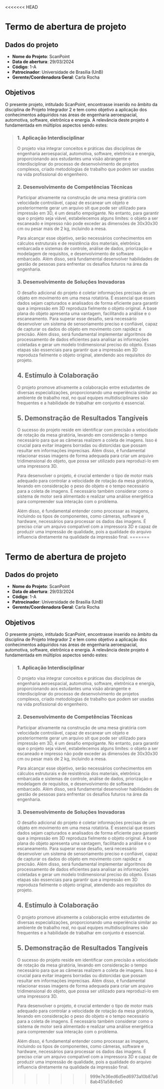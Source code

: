 <<<<<<< HEAD
# Termo de abertura de projeto

## Dados do projeto 

- **Nome do Projeto**: ScanPoint
- **Data de abertura**: 29/03/2024
- **Código**: 1-A
- **Patrocinador**: Universidade de Brasília (UnB) 
- **Gerente/Coordenadora Geral**: Carla Rocha 

## Objetivos 

O presente projeto, intitulado ScanPoint, encontrasse inserido no âmbito da disciplina de Projeto Integrador 2 e tem como objetivo a aplicação dos conhecimentos adquiridos nas áreas de engenharia aeroespacial, automotiva, software, eletrônica e energia. A relevância deste projeto é fundamentada em múltiplos aspectos sendo estes:

> ### 1. Aplicação Interdisciplinar 
> 
> O projeto visa integrar conceitos e práticas das disciplinas de engenharia aeroespacial, automotiva, software, eletrônica e energia, proporcionando aos estudantes uma visão abrangente e interdisciplinar do processo de desenvolvimento de projetos complexos, criado metodologias de trabalho que podem ser usadas na vida profissional do engenheiro.
> 
> ### 2. Desenvolvimento de Competências Técnicas
> 
> Participar ativamente na construção de uma mesa giratória com velocidade controlável, capaz de escanear um objeto e posteriormente gerar um arquivo slt que pode ser utilizado para impressão em 3D, é um desafio empolgante. No entanto, para garantir que o projeto seja viável, estabelecemos alguns limites: o objeto a ser escaneado e impresso não pode exceder as dimensões de 30x30x30 cm ou pesar mais de 2 kg, incluindo a mesa.
> 
> Para alcançar esse objetivo, serão necessários conhecimentos em cálculos estruturais e de resistência dos materiais, eletrônica embarcada e sistemas de controle, análise de dados, priorização e modelagem de requisitos, e desenvolvimento de software embarcado. Além disso, será fundamental desenvolver habilidades de gestão de pessoas para enfrentar os desafios futuros na área da engenharia.
> 
> ### 3. Desenvolvimento de Soluções Inovadoras
> 
> O desafio adicional do projeto é coletar informações precisas de um objeto em movimento em uma mesa rotatória. É essencial que esses dados sejam capturados e analisados de forma eficiente para garantir que a impressão em 3D reproduza fielmente o objeto original. A base plana do objeto apresenta uma vantagem, facilitando a análise e o escaneamento.
> Para superar esse desafio, será necessário desenvolver um sistema de sensoriamento preciso e confiável, capaz de capturar os dados do objeto em movimento com rapidez e precisão. Além disso, será fundamental implementar algoritmos de processamento de dados eficientes para analisar as informações coletadas e gerar um modelo tridimensional preciso do objeto. Essas etapas são essenciais para garantir que a impressão em 3D reproduza fielmente o objeto original, atendendo aos requisitos do projeto.
> 
> ## 4. Estímulo à Colaboração
> 
>  O projeto promove ativamente a colaboração entre estudantes de diversas especializações, proporcionando uma experiência similar ao ambiente de trabalho real, no qual equipes multidisciplinares são frequentes e a habilidade de trabalhar em conjunto é essencial.
> 
> ## 5. Demonstração de Resultados Tangíveis
> 
> O sucesso do projeto reside em identificar com precisão a velocidade de rotação da mesa giratória, levando em consideração o tempo necessário para que as câmeras realizem a coleta de imagens. Isso é crucial para evitar imagens borradas ou distorcidas que possam resultar em informações imprecisas. Além disso, é fundamental relacionar essas imagens de forma adequada para criar um arquivo tridimensional do objeto, que possa ser utilizado para reproduzi-lo em uma impressora 3D.
> 
> Para desenvolver o projeto, é crucial entender o tipo de motor mais adequado para controlar a velocidade de rotação da mesa giratória, levando em consideração o peso do objeto e o tempo necessário para a coleta de imagens. É necessário também considerar como o sistema de motor será alimentado e realizar uma análise energética para compreender sua interação com o problema.
> 
> Além disso, é fundamental entender como processar as imagens, incluindo os tipos de componentes, como câmeras, software e hardware, necessários para processar os dados das imagens. É preciso criar um arquivo compatível com a impressora 3D e capaz de produzir uma impressão de qualidade, pois a qualidade do arquivo influencia diretamente na qualidade da impressão final.
=======
# Termo de abertura de projeto

## Dados do projeto 

- **Nome do Projeto**: ScanPoint
- **Data de abertura**: 29/03/2024
- **Código**: 1-A
- **Patrocinador**: Universidade de Brasília (UnB) 
- **Gerente/Coordenadora Geral**: Carla Rocha 

## Objetivos 

O presente projeto, intitulado ScanPoint, encontrasse inserido no âmbito da disciplina de Projeto Integrador 2 e tem como objetivo a aplicação dos conhecimentos adquiridos nas áreas de engenharia aeroespacial, automotiva, software, eletrônica e energia. A relevância deste projeto é fundamentada em múltiplos aspectos sendo estes:

> ### 1. Aplicação Interdisciplinar 
> 
> O projeto visa integrar conceitos e práticas das disciplinas de engenharia aeroespacial, automotiva, software, eletrônica e energia, proporcionando aos estudantes uma visão abrangente e interdisciplinar do processo de desenvolvimento de projetos complexos, criado metodologias de trabalho que podem ser usadas na vida profissional do engenheiro.
> 
> ### 2. Desenvolvimento de Competências Técnicas
> 
> Participar ativamente na construção de uma mesa giratória com velocidade controlável, capaz de escanear um objeto e posteriormente gerar um arquivo slt que pode ser utilizado para impressão em 3D, é um desafio empolgante. No entanto, para garantir que o projeto seja viável, estabelecemos alguns limites: o objeto a ser escaneado e impresso não pode exceder as dimensões de 30x30x30 cm ou pesar mais de 2 kg, incluindo a mesa.
> 
> Para alcançar esse objetivo, serão necessários conhecimentos em cálculos estruturais e de resistência dos materiais, eletrônica embarcada e sistemas de controle, análise de dados, priorização e modelagem de requisitos, e desenvolvimento de software embarcado. Além disso, será fundamental desenvolver habilidades de gestão de pessoas para enfrentar os desafios futuros na área da engenharia.
> 
> ### 3. Desenvolvimento de Soluções Inovadoras
> 
> O desafio adicional do projeto é coletar informações precisas de um objeto em movimento em uma mesa rotatória. É essencial que esses dados sejam capturados e analisados de forma eficiente para garantir que a impressão em 3D reproduza fielmente o objeto original. A base plana do objeto apresenta uma vantagem, facilitando a análise e o escaneamento.
> Para superar esse desafio, será necessário desenvolver um sistema de sensoriamento preciso e confiável, capaz de capturar os dados do objeto em movimento com rapidez e precisão. Além disso, será fundamental implementar algoritmos de processamento de dados eficientes para analisar as informações coletadas e gerar um modelo tridimensional preciso do objeto. Essas etapas são essenciais para garantir que a impressão em 3D reproduza fielmente o objeto original, atendendo aos requisitos do projeto.
> 
> ## 4. Estímulo à Colaboração
> 
>  O projeto promove ativamente a colaboração entre estudantes de diversas especializações, proporcionando uma experiência similar ao ambiente de trabalho real, no qual equipes multidisciplinares são frequentes e a habilidade de trabalhar em conjunto é essencial.
> 
> ## 5. Demonstração de Resultados Tangíveis
> 
> O sucesso do projeto reside em identificar com precisão a velocidade de rotação da mesa giratória, levando em consideração o tempo necessário para que as câmeras realizem a coleta de imagens. Isso é crucial para evitar imagens borradas ou distorcidas que possam resultar em informações imprecisas. Além disso, é fundamental relacionar essas imagens de forma adequada para criar um arquivo tridimensional do objeto, que possa ser utilizado para reproduzi-lo em uma impressora 3D.
> 
> Para desenvolver o projeto, é crucial entender o tipo de motor mais adequado para controlar a velocidade de rotação da mesa giratória, levando em consideração o peso do objeto e o tempo necessário para a coleta de imagens. É necessário também considerar como o sistema de motor será alimentado e realizar uma análise energética para compreender sua interação com o problema.
> 
> Além disso, é fundamental entender como processar as imagens, incluindo os tipos de componentes, como câmeras, software e hardware, necessários para processar os dados das imagens. É preciso criar um arquivo compatível com a impressora 3D e capaz de produzir uma impressão de qualidade, pois a qualidade do arquivo influencia diretamente na qualidade da impressão final.
>>>>>>> 999e7e36ed6d5ed6973a10b87a68ab451a58c6e0
